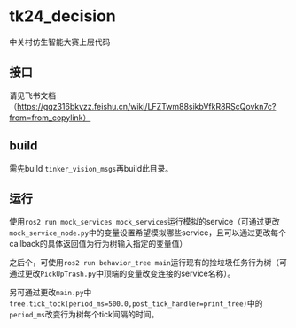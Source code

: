 # tk24_decision
中关村仿生智能大赛上层代码


## 接口
请见飞书文档（https://gqz316bkyzz.feishu.cn/wiki/LFZTwm88sikbVfkR8RScQovkn7c?from=from_copylink）

## build
需先build `tinker_vision_msgs`再build此目录。

## 运行
使用`ros2 run mock_services mock_services`运行模拟的service（可通过更改`mock_service_node.py`中的变量设置希望模拟哪些service，且可以通过更改每个callback的具体返回值为行为树输入指定的变量值）

之后个，可使用`ros2 run behavior_tree main`运行现有的捡垃圾任务行为树（可通过更改`PickUpTrash.py`中顶端的变量改变连接的service名称）。

另可通过更改`main.py`中`tree.tick_tock(period_ms=500.0,post_tick_handler=print_tree)`中的`period_ms`改变行为树每个tick间隔的时间。